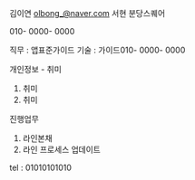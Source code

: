 김이연
olbong_@naver.com
서현 분당스퀘어

010- 0000- 0000

직무 : 앱표준가이드
기술 : 가이드010- 0000- 0000

개인정보 - 취미
1) 취미
2) 취미

진행업무
1) 라인본채
2) 라인 프로세스 업데이트


tel : 01010101010
